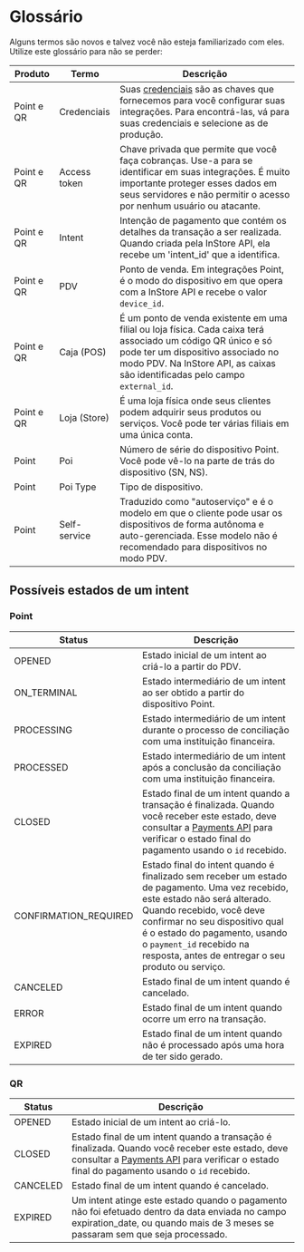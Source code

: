 # Glossário

Alguns termos são novos e talvez você não esteja familiarizado com eles. Utilize este glossário para não se perder:

| Produto       | Termo           | Descrição                                                                                                                                                                                       |
|---------------|-----------------|-------------------------------------------------------------------------------------------------------------------------------------------------------------------------------------------------|
| Point e QR    | Credenciais    | Suas [credenciais](/developers/pt/docs/checkout-pro/additional-content/your-integrations/credentials) são as chaves que fornecemos para você configurar suas integrações. Para encontrá-las, vá para suas credenciais e selecione as de produção.                                     |
| Point e QR    | Access token    | Chave privada que permite que você faça cobranças. Use-a para se identificar em suas integrações. É muito importante proteger esses dados em seus servidores e não permitir o acesso por nenhum usuário ou atacante.                  |
| Point e QR    | Intent          | Intenção de pagamento que contém os detalhes da transação a ser realizada. Quando criada pela InStore API, ela recebe um 'intent_id' que a identifica.                          |
| Point e QR    | PDV             | Ponto de venda. Em integrações Point, é o modo do dispositivo em que opera com a InStore API e recebe o valor `device_id`.                                                                                |
| Point e QR    | Caja (POS)      | É um ponto de venda existente em uma filial ou loja física. Cada caixa terá associado um código QR único e só pode ter um dispositivo associado no modo PDV. Na InStore API, as caixas são identificadas pelo campo `external_id`.|
| Point e QR    | Loja (Store)    | É uma loja física onde seus clientes podem adquirir seus produtos ou serviços. Você pode ter várias filiais em uma única conta.
| Point         | Poi             | Número de série do dispositivo Point. Você pode vê-lo na parte de trás do dispositivo (SN, NS).                                                                                                 |
| Point         | Poi Type        | Tipo de dispositivo.                                                                                                                                                                           |
| Point         | Self-service    | Traduzido como "autoserviço" e é o modelo em que o cliente pode usar os dispositivos de forma autônoma e auto-gerenciada. Esse modelo não é recomendado para dispositivos no modo PDV.           |



## Possíveis estados de um intent

### Point

| Status | Descrição |
|---|---|
| OPENED | Estado inicial de um intent ao criá-lo a partir do PDV. |
| ON_TERMINAL | Estado intermediário de um intent ao ser obtido a partir do dispositivo Point. |
| PROCESSING | Estado intermediário de um intent durante o processo de conciliação com uma instituição financeira. |
| PROCESSED | Estado intermediário de um intent após a conclusão da conciliação com uma instituição financeira. |
| CLOSED | Estado final de um intent quando a transação é finalizada. Quando você receber este estado, deve consultar a [Payments API](/developers/pt/reference/payments/_payments_id/get) para verificar o estado final do pagamento usando o `id` recebido. |
| CONFIRMATION_REQUIRED | Estado final do intent quando é finalizado sem receber um estado de pagamento. Uma vez recebido, este estado não será alterado. Quando recebido, você deve confirmar no seu dispositivo qual é o estado do pagamento, usando o `payment_id` recebido na resposta, antes de entregar o seu produto ou serviço. |
| CANCELED | Estado final de um intent quando é cancelado. |
| ERROR | Estado final de um intent quando ocorre um erro na transação. |
| EXPIRED | Estado final de um intent quando não é processado após uma hora de ter sido gerado. |

### QR

| Status | Descrição |
|---|---|
| OPENED | Estado inicial de um intent ao criá-lo. |
| CLOSED | Estado final de um intent quando a transação é finalizada. Quando você receber este estado, deve consultar a [Payments API](/developers/pt/reference/payments/_payments_id/get) para verificar o estado final do pagamento usando o `id` recebido. |
| CANCELED | Estado final de um intent quando é cancelado. |
| EXPIRED | Um intent atinge este estado quando o pagamento não foi efetuado dentro da data enviada no campo expiration_date, ou quando mais de 3 meses se passaram sem que seja processado. |


